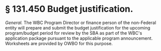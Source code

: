 # § 131.450   Budget justification.

*General.* The WBC Program Director or finance person of the non-Federal entity will prepare and submit the budget justification for the upcoming program/budget period for review by the SBA as part of the WBC's application package pursuant to the applicable program announcement. Worksheets are provided by OWBO for this purpose.




